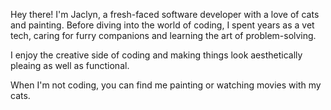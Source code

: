 




Hey there! I'm Jaclyn, a fresh-faced software developer with a love of cats and painting. 
Before diving into the world of coding, I spent years as a vet tech, 
caring for furry companions and learning the art of problem-solving. 

I enjoy the creative side of coding and making things look aesthetically pleaing as well as functional.

When I'm not coding, you can find me painting or watching movies with my cats. 
<!---
jaalday/jaalday is a ✨ special ✨ repository because its `README.md` (this file) appears on your GitHub profile.
You can click the Preview link to take a look at your changes.
--->
